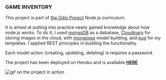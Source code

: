 ### GAME INVENTORY

This project is part of [the Odin Project](https://www.theodinproject.com/) Node.js curriculum.

It is aimed at putting into practice newly gained knowledge about how node.js works. To do it, I used [mongoDB](https://www.mongodb.com/) as a dabatase, [Cloudinary](https://cloudinary.com/) for storing images in the cloud, with [mongoose](https://mongoosejs.com/) model building, and [pug](https://pugjs.org/api/getting-started.html) for my templates. I applied REST principles in building the functionality.

Each model action (creating, updating, deleting) is requires a password.

The project has been deployed on Heroku and is available **[HERE](https://game-inventory-kikupiku.herokuapp.com/)**

![gif on the project in action](https://res.cloudinary.com/kikupiku/image/upload/v1602937949/project-gifs/game-inventory_rqvivo.gif)
